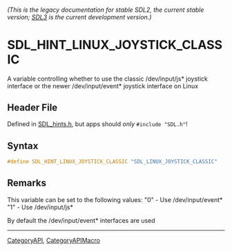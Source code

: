 ###### (This is the legacy documentation for stable SDL2, the current stable version; [SDL3](https://wiki.libsdl.org/SDL3/) is the current development version.)
# SDL_HINT_LINUX_JOYSTICK_CLASSIC

A variable controlling whether to use the classic /dev/input/js* joystick interface or the newer /dev/input/event* joystick interface on Linux

## Header File

Defined in [SDL_hints.h](https://github.com/libsdl-org/SDL/blob/SDL2/include/SDL_hints.h), but apps should _only_ `#include "SDL.h"`!

## Syntax

```c
#define SDL_HINT_LINUX_JOYSTICK_CLASSIC "SDL_LINUX_JOYSTICK_CLASSIC"
```

## Remarks

This variable can be set to the following values: "0" - Use
/dev/input/event* "1" - Use /dev/input/js*

By default the /dev/input/event* interfaces are used

----
[CategoryAPI](CategoryAPI), [CategoryAPIMacro](CategoryAPIMacro)

